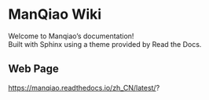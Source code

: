 # ManQiao Wiki
Welcome to Manqiao’s documentation! <br/>
Built with Sphinx using a theme provided by Read the Docs.
## Web Page
https://manqiao.readthedocs.io/zh_CN/latest/?
